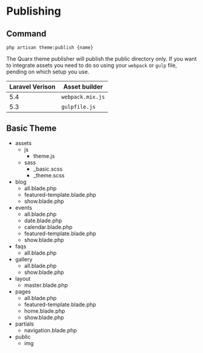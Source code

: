# Publishing

## Command
```
php artisan theme:publish {name}
```

The Quarx theme publisher will publish the public directory only. If you want to integrate assets you need to do so using your `webpack` or `gulp` file, pending on which setup you use.

| Laravel Verison | Asset builder |
| --- | --- |
| 5.4 | `webpack.mix.js` |
| 5.3 | `gulpfile.js` |

Basic Theme
------
* assets
    * js
        * theme.js
    * sass
        * _basic.scss
        * _theme.scss
* blog
    * all.blade.php
    * featured-template.blade.php
    * show.blade.php
* events
    * all.blade.php
    * date.blade.php
    * calendar.blade.php
    * featured-template.blade.php
    * show.blade.php
* faqs
    * all.blade.php
* gallery
    * all.blade.php
    * show.blade.php
* layout
    * master.blade.php
* pages
    * all.blade.php
    * featured-template.blade.php
    * home.blade.php
    * show.blade.php
* partials
    * navigation.blade.php
* public
    * img


